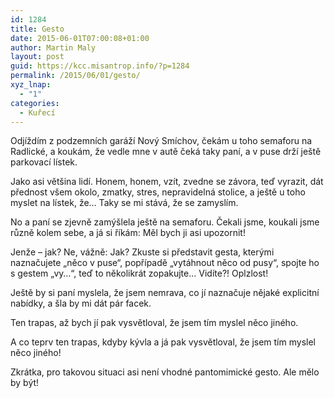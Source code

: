 ```yaml
---
id: 1284
title: Gesto
date: 2015-06-01T07:00:08+01:00
author: Martin Maly
layout: post
guid: https://kcc.misantrop.info/?p=1284
permalink: /2015/06/01/gesto/
xyz_lnap:
  - "1"
categories:
  - Kuřecí
---
```

Odjíždím z podzemních garáží Nový Smíchov, čekám u toho semaforu na Radlické, a koukám, že vedle mne v autě čeká taky paní, a v puse drží ještě parkovací lístek.

Jako asi většina lidí. Honem, honem, vzít, zvedne se závora, teď vyrazit, dát přednost všem okolo, zmatky, stres, nepravidelná stolice, a ještě u toho myslet na lístek, že&#8230; Taky se mi stává, že se zamyslím.

No a paní se zjevně zamýšlela ještě na semaforu. Čekali jsme, koukali jsme různě kolem sebe, a já si říkám: Měl bych ji asi upozornit!

Jenže &#8211; jak? Ne, vážně: Jak? Zkuste si představit gesta, kterými naznačujete &#8222;něco v puse&#8220;, popřípadě &#8222;vytáhnout něco od pusy&#8220;, spojte ho s gestem &#8222;vy&#8230;&#8220;, teď to několikrát zopakujte&#8230; Vidíte?! Oplzlost!

Ještě by si paní myslela, že jsem nemrava, co jí naznačuje nějaké explicitní nabídky, a šla by mi dát pár facek.

Ten trapas, až bych jí pak vysvětloval, že jsem tím myslel něco jiného.

A co teprv ten trapas, kdyby kývla a já pak vysvětloval, že jsem tím myslel něco jiného!

Zkrátka, pro takovou situaci asi není vhodné pantomimické gesto. Ale mělo by být!